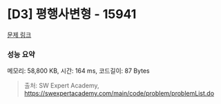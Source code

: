 # [D3] 평행사변형 - 15941 

[문제 링크](https://swexpertacademy.com/main/code/problem/problemDetail.do?contestProbId=AYVgOZEKOpcDFAQK) 

### 성능 요약

메모리: 58,800 KB, 시간: 164 ms, 코드길이: 87 Bytes



> 출처: SW Expert Academy, https://swexpertacademy.com/main/code/problem/problemList.do